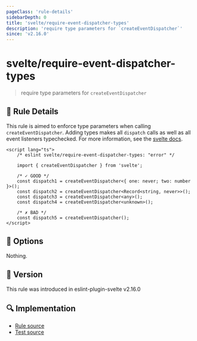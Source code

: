 ```yaml
---
pageClass: 'rule-details'
sidebarDepth: 0
title: 'svelte/require-event-dispatcher-types'
description: 'require type parameters for `createEventDispatcher`'
since: 'v2.16.0'
---
```


# svelte/require-event-dispatcher-types

> require type parameters for `createEventDispatcher`

## :book: Rule Details

This rule is aimed to enforce type parameters when calling `createEventDispatcher`. Adding types makes all `dispatch` calls as well as all event listeners typechecked. For more information, see the [svelte docs](https://github.com/sveltejs/language-tools/blob/master/docs/preprocessors/typescript.md#typing-component-events).

<ESLintCodeBlock>

<!--eslint-skip-->

```svelte
<script lang="ts">
	/* eslint svelte/require-event-dispatcher-types: "error" */

	import { createEventDispatcher } from 'svelte';

	/* ✓ GOOD */
	const dispatch1 = createEventDispatcher<{ one: never; two: number }>();
	const dispatch2 = createEventDispatcher<Record<string, never>>();
	const dispatch3 = createEventDispatcher<any>();
	const dispatch4 = createEventDispatcher<unknown>();

	/* ✗ BAD */
	const dispatch5 = createEventDispatcher();
</script>
```

</ESLintCodeBlock>

## :wrench: Options

Nothing.

## :rocket: Version

This rule was introduced in eslint-plugin-svelte v2.16.0

## :mag: Implementation

- [Rule source](https://github.com/sveltejs/eslint-plugin-svelte/blob/main/src/rules/require-event-dispatcher-types.ts)
- [Test source](https://github.com/sveltejs/eslint-plugin-svelte/blob/main/tests/src/rules/require-event-dispatcher-types.ts)
